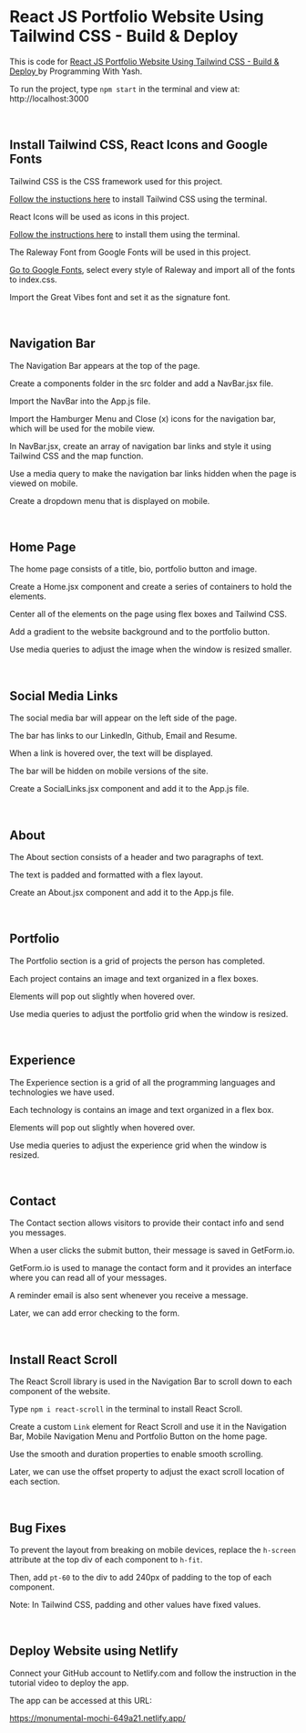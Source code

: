 # React JS Portfolio Website Using Tailwind CSS - Build & Deploy

This is code for [React JS Portfolio Website Using Tailwind CSS - Build & Deploy
](https://www.youtube.com/watch?v=LpZrAjU6Hhk) by Programming With Yash.

To run the project, type `npm start` in the terminal and view at: http://localhost:3000

&nbsp;



## Install Tailwind CSS, React Icons and Google Fonts

Tailwind CSS is the CSS framework used for this project.

[Follow the instuctions here](https://tailwindcss.com/docs/guides/create-react-app) to install Tailwind CSS using the terminal.

React Icons will be used as icons in this project.

[Follow the instructions here](https://react-icons.github.io/react-icons) to install them using the terminal.

The Raleway Font from Google Fonts will be used in this project.

[Go to Google Fonts](https://fonts.google.com/specimen/Raleway?query=raleway), select every style of Raleway and import all of the fonts to index.css.

Import the Great Vibes font and set it as the signature font.

&nbsp;



## Navigation Bar

The Navigation Bar appears at the top of the page.

Create a components folder in the src folder and add a NavBar.jsx file.

Import the NavBar into the App.js file.

Import the Hamburger Menu and Close (x) icons for the navigation bar, which will be used for the mobile view.

In NavBar.jsx, create an array of navigation bar links and style it using Tailwind CSS and the map function.

Use a media query to make the navigation bar links hidden when the page is viewed on mobile.

Create a dropdown menu that is displayed on mobile.

&nbsp;



## Home Page

The home page consists of a title, bio, portfolio button and image.

Create a Home.jsx component and create a series of containers to hold the elements.

Center all of the elements on the page using flex boxes and Tailwind CSS.

Add a gradient to the website background and to the portfolio button.

Use media queries to adjust the image when the window is resized smaller.

&nbsp;



## Social Media Links

The social media bar will appear on the left side of the page.

The bar has links to our LinkedIn, Github, Email and Resume.

When a link is hovered over, the text will be displayed.

The bar will be hidden on mobile versions of the site.

Create a SocialLinks.jsx component and add it to the App.js file.

&nbsp;



## About

The About section consists of a header and two paragraphs of text.

The text is padded and formatted with a flex layout.

Create an About.jsx component and add it to the App.js file.

&nbsp;



## Portfolio

The Portfolio section is a grid of projects the person has completed.

Each project contains an image and text organized in a flex boxes.

Elements will pop out slightly when hovered over.

Use media queries to adjust the portfolio grid when the window is resized.

&nbsp;



## Experience

The Experience section is a grid of all the programming languages and technologies we have used.

Each technology is contains an image and text organized in a flex box.

Elements will pop out slightly when hovered over.

Use media queries to adjust the experience grid when the window is resized.

&nbsp;



## Contact

The Contact section allows visitors to provide their contact info and send you messages.

When a user clicks the submit button, their message is saved in GetForm.io.

GetForm.io is used to manage the contact form and it provides an interface where you can read all of your messages.

A reminder email is also sent whenever you receive a message.

Later, we can add error checking to the form.

&nbsp;



## Install React Scroll

The React Scroll library is used in the Navigation Bar to scroll down to each component of the website.

Type `npm i react-scroll` in the terminal to install React Scroll.

Create a custom `Link` element for React Scroll and use it in the Navigation Bar, Mobile Navigation Menu and Portfolio Button on the home page.

Use the smooth and duration properties to enable smooth scrolling.

Later, we can use the offset property to adjust the exact scroll location of each section.

&nbsp;



## Bug Fixes

To prevent the layout from breaking on mobile devices, replace the `h-screen` attribute at the top div of each component to `h-fit`.

Then, add `pt-60` to the div to add 240px of padding to the top of each component.

Note: In Tailwind CSS, padding and other values have fixed values.

&nbsp;



## Deploy Website using Netlify

Connect your GitHub account to Netlify.com and follow the instruction in the tutorial video to deploy the app.

The app can be accessed at this URL:

https://monumental-mochi-649a21.netlify.app/

&nbsp;



